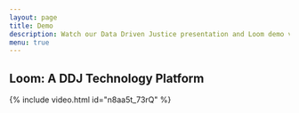 ```yaml
---
layout: page
title: Demo
description: Watch our Data Driven Justice presentation and Loom demo videos.
menu: true
---
```


## Loom: A DDJ Technology Platform
{% include video.html id="n8aa5t_73rQ" %}
